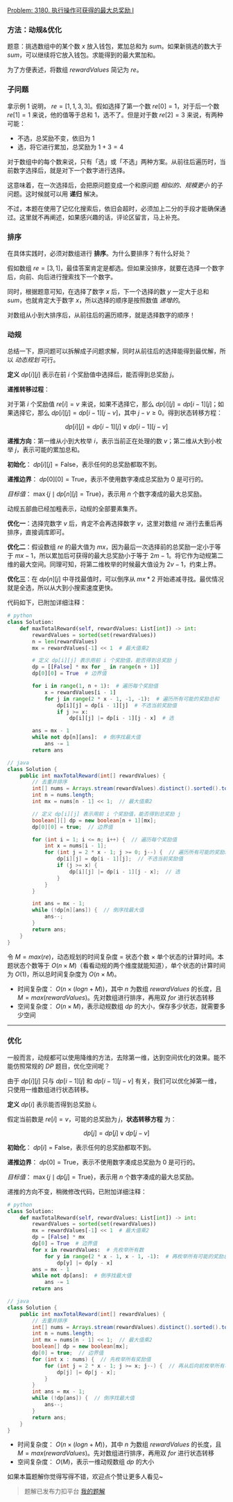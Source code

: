 [Problem: 3180. 执行操作可获得的最大总奖励 I](https://leetcode.cn/problems/maximum-total-reward-using-operations-i/description/)

### 方法：动规&优化

题意：挑选数组中的某个数 $x$ 放入钱包，累加总和为 $sum$。如果新挑选的数大于 $sum$，可以继续将它放入钱包。求能得到的最大累加和。

为了方便表述，将数组 $rewardValues$ 简记为 $re$。

### 子问题

拿示例 $1$ 说明， $re=[1,1,3,3]$。假如选择了第一个数 $re[0]=1$，对于后一个数 $re[1]=1$ 来说，他的值等于总和 $1$，选不了。但是对于数 $re[2]=3$ 来说，有两种可能：

- 不选，总奖励不变，依旧为 $1$
- 选，将它进行累加，总奖励为 $1+3=4$

对于数组中的每个数来说，只有「选」或「不选」两种方案。从前往后遍历时，当前数字选择后，就是对下一个数字进行选择。

这意味着，在一次选择后，会把原问题变成一个和原问题 *相似的、规模更小* 的子问题。这时候就可以用 **递归** 解决。

不过，本题在使用了记忆化搜索后，依旧会超时，必须加上二分的手段才能确保通过。这里就不再阐述，如果感兴趣的话，评论区留言，马上补充。

### 排序

在具体实践时，必须对数组进行 **排序**。为什么要排序？有什么好处？

假如数组 $re=[3,1]$，最佳答案肯定是都选。但如果没排序，就要在选择一个数字后，向前、向后进行搜索找下一个数字。

同时，根据题意可知，在选择了数字 $x$ 后，下一个选择的数 $y$ 一定大于总和 $sum$，也就肯定大于数字 $x$，所以选择的顺序是按照数值 *递增的*。

对数组从小到大排序后，从前往后的遍历顺序，就是选择数字的顺序！

### 动规

总结一下，原问题可以拆解成子问题求解，同时从前往后的选择能得到最优解，所以 *动态规划* 可行。

**定义** $dp[i][j]$ 表示在前 $i$ 个奖励值中选择后，能否得到总奖励 $j$。

**递推转移过程**：

对于第 $i$ 个奖励值 $re[i]=v$ 来说，如果不选择它，那么 $dp[i][j] = dp[i-1][j]$；如果选择它，那么 $dp[i][j] = dp[i-1][j-v]$，其中 $j-v\geq 0$。得到状态转移方程：

$$
dp[i][j] = dp[i-1][j] \lor dp[i-1][j-v]
$$

**递推方向**：第一维从小到大枚举 $i$，表示当前正在处理的数 $v$；第二维从大到小枚举 $j$，表示可能的累加总和。

**初始化**： $dp[i][j] = \text{False}$，表示任何的总奖励都取不到。

**递推边界**： $dp[0][0] = \text{True}$，表示不使用数字凑成总奖励为 $0$ 是可行的。

*目标值*： $\max\{j \mid dp[n][j] = \text{True}\}$，表示用 $n$ 个数字凑成的最大总奖励。

动规五部曲已经加粗表示，动规的全部要素集齐。

**优化一**：选择完数字 $v$ 后，肯定不会再选择数字 $v$，这里对数组 $re$ 进行去重后再排序，直接调库即可。

**优化二**：假设数组 $re$ 的最大值为 $mx$，因为最后一次选择前的总奖励一定小于等于 $mx−1$，所以累加后可获得的最大总奖励小于等于 $2m−1$。将它作为动规第二维的最大空间。同理可知，将第二维枚举的时候最大值设为 $2v-1$，约束上界。

**优化三**：在 $dp[n][j]$ 中寻找最值时，可以倒序从 $mx*2$ 开始递减寻找。最优情况就是全选，所以从大到小搜索速度更快。

代码如下，已附加详细注释：

```Python
# python
class Solution:
    def maxTotalReward(self, rewardValues: List[int]) -> int:
        rewardValues = sorted(set(rewardValues))
        n = len(rewardValues)
        mx = rewardValues[-1] << 1  # 最大值乘2

        # 定义 dp[i][j] 表示用前 i 个奖励值，能否得到总奖励 j
        dp = [[False] * mx for _ in range(n + 1)]
        dp[0][0] = True  # 边界值

        for i in range(1, n + 1):  # 遍历每个奖励值
            x = rewardValues[i - 1]
            for j in range(2 * x - 1, -1, -1):  # 遍历所有可能的奖励总和
                dp[i][j] = dp[i - 1][j]  # 不选当前奖励值
                if j >= x:
                    dp[i][j] |= dp[i - 1][j - x]  # 选

        ans = mx - 1
        while not dp[n][ans]:  # 倒序找最大值
            ans -= 1
        return ans
```

```Java
// java
class Solution {
    public int maxTotalReward(int[] rewardValues) {
        // 去重并排序
        int[] nums = Arrays.stream(rewardValues).distinct().sorted().toArray();
        int n = nums.length;
        int mx = nums[n - 1] << 1;  // 最大值乘2

        // 定义 dp[i][j] 表示用前 i 个奖励值，能否得到总奖励 j
        boolean[][] dp = new boolean[n + 1][mx];
        dp[0][0] = true;  // 边界值

        for (int i = 1; i <= n; i++) {  // 遍历每个奖励值
            int x = nums[i - 1];
            for (int j = 2 * x - 1; j >= 0; j--) {  // 遍历所有可能的奖励总和
                dp[i][j] = dp[i - 1][j];  // 不选当前奖励值
                if (j >= x) {
                    dp[i][j] |= dp[i - 1][j - x];  // 选
                }
            }
        }

        int ans = mx - 1;
        while (!dp[n][ans]) {  // 倒序找最大值
            ans--;
        }
        return ans;
    }
}
```

令 $M=max(re)$，动态规划的时间复杂度 = 状态个数 × 单个状态的计算时间。本题状态个数等于 $O(n\times M)$（看看动规的两个维度就能知道），单个状态的计算时间为 $O(1)$，所以总时间复杂度为 $O(n\times M)$。

- 时间复杂度： $O(n\times (logn+M))$，其中 $n$ 为数组 $rewardValues$ 的长度，且 $M=max(rewardValues)$。先对数组进行排序，再用双 $for$ 进行状态转移
- 空间复杂度： $O(n\times M)$，表示动规数组 $dp$ 的大小，保存多少状态，就需要多少空间

---

### 优化

一般而言，动规都可以使用降维的方法，去除第一维，达到空间优化的效果。能不能仿照常规的 $DP$ 题目，优化空间呢？

由于 $dp[i][j]$ 只与 $dp[i-1][j]$ 和 $dp[i-1][j-v]$ 有关，我们可以优化掉第一维，只使用一维数组进行状态转移。

**定义** $dp[i]$ 表示能否得到总奖励 $i$。

假定当前数是 $re[i]=v$，可能的总奖励为 $j$，**状态转移方程** 为：

$$
dp[j] = dp[j] \lor dp[j-v]
$$

**初始化**： $dp[i] = \text{False}$，表示任何的总奖励都取不到。

**递推边界**： $dp[0] = \text{True}$，表示不使用数字凑成总奖励为 $0$ 是可行的。

*目标值*： $\max\{j \mid dp[j] = \text{True}\}$，表示用 $n$ 个数字凑成的最大总奖励。

递推的方向不变，稍微修改代码，已附加详细注释：

```Python
# python
class Solution:
    def maxTotalReward(self, rewardValues: List[int]) -> int:
        rewardValues = sorted(set(rewardValues))
        mx = rewardValues[-1] << 1  # 最大值乘2
        dp = [False] * mx
        dp[0] = True  # 边界值
        for x in rewardValues:  # 先枚举所有数
            for y in range(2 * x - 1, x - 1, -1):  # 再枚举所有可能的奖励总和
                dp[y] |= dp[y - x]
        ans = mx - 1
        while not dp[ans]:  # 倒序找最大值
            ans -= 1
        return ans
```

```Java
// java
class Solution {
    public int maxTotalReward(int[] rewardValues) {
        // 去重并排序
        int[] nums = Arrays.stream(rewardValues).distinct().sorted().toArray();
        int n = nums.length;
        int mx = nums[n - 1] << 1;  // 最大值乘2
        boolean[] dp = new boolean[mx];
        dp[0] = true;  // 边界值
        for (int x : nums) {  // 先枚举所有奖励值
            for (int j = 2 * x - 1; j >= x; j--) {  // 再从后向前枚举所有可能的奖励总和
                dp[j] |= dp[j - x];
            }
        }
        int ans = mx - 1;
        while (!dp[ans]) {  // 倒序找最大值
            ans--;
        }
        return ans;
    }
}
```

- 时间复杂度： $O(n\times (logn+M))$，其中 $n$ 为数组 $rewardValues$ 的长度，且 $M=max(rewardValues)$。先对数组进行排序，再用双 $for$ 进行状态转移
- 空间复杂度： $O(M)$，表示一维动规数组 $dp$ 的大小

如果本篇题解你觉得写得不错，欢迎点个赞让更多人看见~

> 题解已发布力扣平台 [我的题解](https://leetcode.cn/problems/maximum-total-reward-using-operations-i/solutions/2964700/dong-gui-pai-xu-er-wei-dp-kong-jian-you-4dyoo/)
